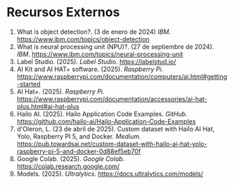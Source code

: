 <!-- 
[[1](#custom-dataset)]
-->
# Recursos Externos

1. What is object detection?. (3 de enero de 2024) *IBM*. <a id="object-detection">https://www.ibm.com/topics/object-detection</a>
2. What is neural processing unit (NPU)?. (27 de septiembre de 2024). *IBM*. <a id="npu">https://www.ibm.com/topics/neural-processing-unit</a>
3. Label Studio. (2025). *Label Studio*. <a id="label-studio">https://labelstud.io/</a>
4. AI Kit and AI HAT+ software. (2025). *Raspberry Pi*. <a id="getting-started">https://www.raspberrypi.com/documentation/computers/ai.html#getting-started</a>
5. AI Hat+. (2025). *Raspberry Pi*. <a id="ai-hat-plus">https://www.raspberrypi.com/documentation/accessories/ai-hat-plus.html#ai-hat-plus</a>
6. Hailo AI. (2025). Hailo Application Code Examples. *GitHub*. <a id="hailo-ai-examples">https://github.com/hailo-ai/Hailo-Application-Code-Examples</a>
7. d'Oleron, L. (23 de abril de 2025). Custom dataset with Hailo AI Hat, Yolo, Raspberry PI 5, and Docker. *Medium*. <a id="custom-dataset">https://pub.towardsai.net/custom-dataset-with-hailo-ai-hat-yolo-raspberry-pi-5-and-docker-0d88ef5eb70f</a>
8. Google Colab. (2025). *Google Colab*. <a id="google-colab">https://colab.research.google.com/</a>
9. Models. (2025). *Ultralytics*. <a id="models">https://docs.ultralytics.com/models/</a>
